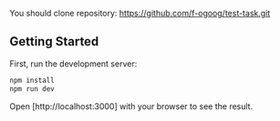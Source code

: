 You should clone repository: https://github.com/f-ogoog/test-task.git

## Getting Started

First, run the development server:

```bash
npm install
npm run dev
```

Open [http://localhost:3000] with your browser to see the result.